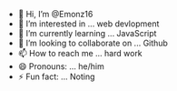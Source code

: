 - 👋 Hi, I’m @Emonz16
- 👀 I’m interested in ... web devlopment
- 🌱 I’m currently learning ... JavaScript
- 💞️ I’m looking to collaborate on ... Github
- 📫 How to reach me ... hard work
- 😄 Pronouns: ... he/him
- ⚡ Fun fact: ... Noting


